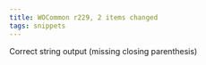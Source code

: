 ```yaml
---
title: WOCommon r229, 2 items changed
tags: snippets
---
```


Correct string output (missing closing parenthesis)
